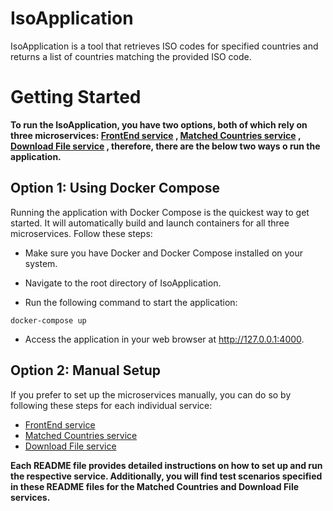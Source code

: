 # IsoApplication
IsoApplication is a tool that retrieves ISO codes for specified countries and returns a list of countries matching the provided ISO code.

# Getting Started
**To run the IsoApplication, you have two options, both of which rely on three microservices: [FrontEnd service](https://github.com/mkdadche/IsoApplication/tree/main/applications/FrontEndApplication) , [Matched Countries service](https://github.com/mkdadche/IsoApplication/tree/main/applications/MatchedCountriesApplication) , [Download File service](https://github.com/mkdadche/IsoApplication/tree/main/applications/DownloadFileApplication) , therefore, there are the below two ways o run the application.**

## Option 1: Using Docker Compose
Running the application with Docker Compose is the quickest way to get started. It will automatically build and launch containers for all three microservices. Follow these steps:

* Make sure you have Docker and Docker Compose installed on your system.

* Navigate to the root directory of IsoApplication.

* Run the following command to start the application:
 ```
docker-compose up
```

* Access the application in your web browser at http://127.0.0.1:4000.

## Option 2: Manual Setup
If you prefer to set up the microservices manually, you can do so by following these steps for each individual service:
* [FrontEnd service](https://github.com/mkdadche/IsoApplication/tree/main/applications/FrontEndApplication)
* [Matched Countries service](https://github.com/mkdadche/IsoApplication/tree/main/applications/MatchedCountriesApplication)
* [Download File service](https://github.com/mkdadche/IsoApplication/tree/main/applications/DownloadFileApplication)

**Each README file provides detailed instructions on how to set up and run the respective service. Additionally, you will find test scenarios specified in these README files for the Matched Countries and Download File services.**
